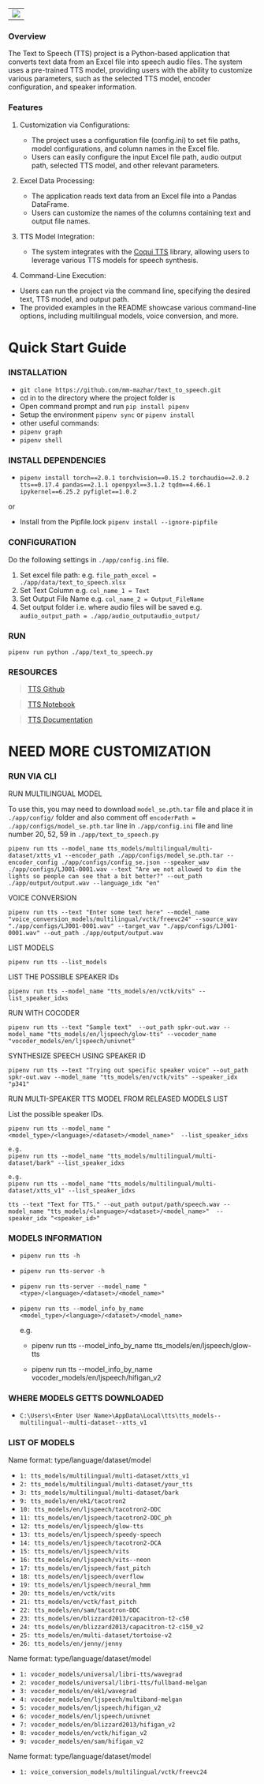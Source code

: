 <table style="width:100%" align="center">
  <tr>
    <td><img src="https://i.imgur.com/Ku7jCo0.jpg"/></td>
  </tr>
</table>

### Overview

The Text to Speech (TTS) project is a Python-based application that converts text data from an Excel file into speech audio files. The system uses a pre-trained TTS model, providing users with the ability to customize various parameters, such as the selected TTS model, encoder configuration, and speaker information.

### Features

1. Customization via Configurations:

   - The project uses a configuration file (config.ini) to set file paths, model configurations, and column names in the Excel file.
   - Users can easily configure the input Excel file path, audio output path, selected TTS model, and other relevant parameters.

2. Excel Data Processing:

   - The application reads text data from an Excel file into a Pandas DataFrame.
   - Users can customize the names of the columns containing text and output file names.

3. TTS Model Integration:

   - The system integrates with the [Coqui TTS](https://github.com/coqui-ai/TTS) library, allowing users to leverage various TTS models for speech synthesis.

4. Command-Line Execution:

- Users can run the project via the command line, specifying the desired text, TTS model, and output path.
- The provided examples in the README showcase various command-line options, including multilingual models, voice conversion, and more.

# Quick Start Guide

### INSTALLATION

- `git clone https://github.com/mm-mazhar/text_to_speech.git`
- cd in to the directory where the project folder is
- Open command prompt and run `pip install pipenv`
- Setup the environment `pipenv sync` or `pipenv install`
- other useful commands:
- `pipenv graph`
- `pipenv shell`

### INSTALL DEPENDENCIES

- `pipenv install torch==2.0.1 torchvision==0.15.2 torchaudio==2.0.2 tts==0.17.4 pandas==2.1.1 openpyxl==3.1.2 tqdm==4.66.1 ipykernel==6.25.2 pyfiglet==1.0.2`

or

- Install from the Pipfile.lock `pipenv install --ignore-pipfile`

### CONFIGURATION

Do the following settings in `./app/config.ini` file.

1.  Set excel file path: e.g. `file_path_excel = ./app/data/text_to_speech.xlsx`
2.  Set Text Column e.g. `col_name_1 = Text`
3.  Set Output File Name e.g. `col_name_2 = Output_FileName`
4.  Set output folder i.e. where audio files will be saved e.g. `audio_output_path = ./app/audio_outputaudio_output/`

### RUN

    pipenv run python ./app/text_to_speech.py

### RESOURCES

> [TTS Github](https://github.com/coqui-ai/TTS)

> [TTS Notebook](https://github.com/coqui-ai/TTS/blob/dev/notebooks/Tutorial_1_use-pretrained-TTS.ipynb)

> [TTS Documentation](https://tts.readthedocs.io/en/latest/inference.html)

# NEED MORE CUSTOMIZATION

### RUN VIA CLI

RUN MULTILINGUAL MODEL

To use this, you may need to download `model_se.pth.tar` file and place it in `./app/config/` folder and also comment off `encoderPath = ./app/configs/model_se.pth.tar` line in `./app/config.ini` file and line number 20, 52, 59 in `./app/text_to_speech.py`

`pipenv run tts --model_name tts_models/multilingual/multi-dataset/xtts_v1 --encoder_path ./app/configs/model_se.pth.tar --encoder_config ./app/configs/config_se.json --speaker_wav ./app/configs/LJ001-0001.wav --text "Are we not allowed to dim the lights so people can see that a bit better?" --out_path ./app/output/output.wav --language_idx "en"`

VOICE CONVERSION

`pipenv run tts --text "Enter some text here" --model_name "voice_conversion_models/multilingual/vctk/freevc24" --source_wav "./app/configs/LJ001-0001.wav" --target_wav "./app/configs/LJ001-0001.wav" --out_path ./app/output/output.wav`

LIST MODELS

`pipenv run tts --list_models`

LIST THE POSSIBLE SPEAKER IDs

`pipenv run tts --model_name "tts_models/en/vctk/vits" --list_speaker_idxs`

RUN WITH COCODER

`pipenv run tts --text "Sample text"  --out_path spkr-out.wav --model_name "tts_models/en/ljspeech/glow-tts" --vocoder_name "vocoder_models/en/ljspeech/univnet"`

SYNTHESIZE SPEECH USING SPEAKER ID

`pipenv run tts --text "Trying out specific speaker voice" --out_path spkr-out.wav --model_name "tts_models/en/vctk/vits" --speaker_idx "p341"`

RUN MULTI-SPEAKER TTS MODEL FROM RELEASED MODELS LIST

List the possible speaker IDs.

`pipenv run tts --model_name "<model_type>/<language>/<dataset>/<model_name>"  --list_speaker_idxs`

    e.g.
    pipenv run tts --model_name "tts_models/multilingual/multi-dataset/bark" --list_speaker_idxs

    e.g.
    pipenv run tts --model_name "tts_models/multilingual/multi-dataset/xtts_v1" --list_speaker_idxs

    tts --text "Text for TTS." --out_path output/path/speech.wav --model_name "tts_models/<language>/<dataset>/<model_name>"  --speaker_idx "<speaker_id>"

### MODELS INFORMATION

- `pipenv run tts -h`

- `pipenv run tts-server -h`

- `pipenv run tts-server --model_name "<type>/<language>/<dataset>/<model_name>"`

- `pipenv run tts --model_info_by_name <model_type>/<language>/<dataset>/<model_name>`

  e.g.

  - pipenv run tts --model_info_by_name tts_models/en/ljspeech/glow-tts

  - pipenv run tts --model_info_by_name vocoder_models/en/ljspeech/hifigan_v2

### WHERE MODELS GETTS DOWNLOADED

- `C:\Users\<Enter User Name>\AppData\Local\tts\tts_models--multilingual--multi-dataset--xtts_v1`

### LIST OF MODELS

Name format: type/language/dataset/model

- `1: tts_models/multilingual/multi-dataset/xtts_v1`
- `2: tts_models/multilingual/multi-dataset/your_tts`
- `3: tts_models/multilingual/multi-dataset/bark`
- `9: tts_models/en/ek1/tacotron2`
- `10: tts_models/en/ljspeech/tacotron2-DDC`
- `11: tts_models/en/ljspeech/tacotron2-DDC_ph`
- `12: tts_models/en/ljspeech/glow-tts`
- `13: tts_models/en/ljspeech/speedy-speech`
- `14: tts_models/en/ljspeech/tacotron2-DCA`
- `15: tts_models/en/ljspeech/vits`
- `16: tts_models/en/ljspeech/vits--neon`
- `17: tts_models/en/ljspeech/fast_pitch`
- `18: tts_models/en/ljspeech/overflow`
- `19: tts_models/en/ljspeech/neural_hmm`
- `20: tts_models/en/vctk/vits`
- `21: tts_models/en/vctk/fast_pitch`
- `22: tts_models/en/sam/tacotron-DDC`
- `23: tts_models/en/blizzard2013/capacitron-t2-c50`
- `24: tts_models/en/blizzard2013/capacitron-t2-c150_v2`
- `25: tts_models/en/multi-dataset/tortoise-v2`
- `26: tts_models/en/jenny/jenny`

Name format: type/language/dataset/model

- `1: vocoder_models/universal/libri-tts/wavegrad`
- `2: vocoder_models/universal/libri-tts/fullband-melgan`
- `3: vocoder_models/en/ek1/wavegrad`
- `4: vocoder_models/en/ljspeech/multiband-melgan`
- `5: vocoder_models/en/ljspeech/hifigan_v2`
- `6: vocoder_models/en/ljspeech/univnet`
- `7: vocoder_models/en/blizzard2013/hifigan_v2`
- `8: vocoder_models/en/vctk/hifigan_v2`
- `9: vocoder_models/en/sam/hifigan_v2`

Name format: type/language/dataset/model

- `1: voice_conversion_models/multilingual/vctk/freevc24`
